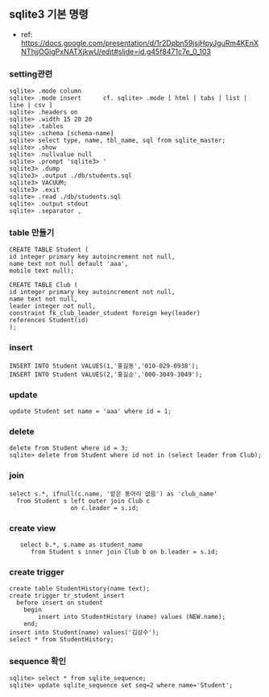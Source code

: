 ## sqlite3 기본 명령
* ref: https://docs.google.com/presentation/d/1r2Dpbn59jsjHpyJguRm4KEnXNThjjOGigPxNATXjkwU/edit#slide=id.g45f8471c7e_0_103
### setting관련
```
sqlite> .mode column         
sqlite> .mode insert      cf. sqlite> .mode [ html | tabs | list | line | csv ]
sqlite> .headers on
sqlite> .width 15 20 20
sqlite> .tables
sqlite> .schema [schema-name]
sqlite> select type, name, tbl_name, sql from sqlite_master;
sqlite> .show
sqlite> .nullvalue null
sqlite> .prompt 'sqlite3> '
sqlite3> .dump
sqlite3> .output ./db/students.sql
sqlite3> VACUUM;
sqlite3> .exit
sqlite> .read ./db/students.sql
sqlite> .output stdout
sqlite> .separator ,
```

### table 만들기
```
CREATE TABLE Student (
id integer primary key autoincrement not null,
name text not null default 'aaa',
mobile text null);
```
```
CREATE TABLE Club (
id integer primary key autoincrement not null,
name text not null,
leader integer not null,
constraint fk_club_leader_student foreign key(leader)
references Student(id)
);
```
### insert 
```
INSERT INTO Student VALUES(1,'홍길동','010-029-0938');
INSERT INTO Student VALUES(2,'홍길순','000-3049-3049');
```
### update
```
update Student set name = 'aaa' where id = 1;
```
### delete
```
delete from Student where id = 3;
sqlite> delete from Student where id not in (select leader from Club);
```
### join
```
select s.*, ifnull(c.name, '맡은 동아리 없음') as 'club_name'
  from Student s left outer join Club c
	             on c.leader = s.id;
```
### create view 
```create view v_club_student AS
   select b.*, s.name as student_name
	  from Student s inner join Club b on b.leader = s.id;
```
### create trigger 
```
create table StudentHistory(name text);
create trigger tr_student_insert
  before insert on student
	begin
		insert into StudentHistory (name) values (NEW.name); 
	end;
insert into Student(name) values('김삼수');
select * from StudentHistory;

```
### sequence 확인
```
sqlite> select * from sqlite_sequence;
sqlite> update sqlite_sequence set seq=2 where name='Student';
```
